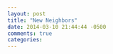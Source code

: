```yaml
---
layout: post
title: "New Neighbors"
date: 2014-03-10 21:44:44 -0500
comments: true
categories: 
---
```

